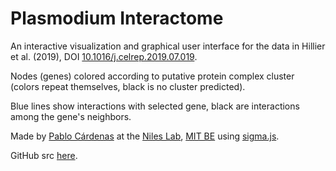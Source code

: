 # Plasmodium Interactome
An interactive visualization and graphical user interface for the data in
Hillier et al. (2019), DOI [10.1016/j.celrep.2019.07.019](https://doi.org/10.1016/j.celrep.2019.07.019).

Nodes (genes) colored according to putative protein complex cluster (colors
repeat themselves, black is no cluster predicted).

Blue lines show interactions with selected gene, black are interactions among
the gene's neighbors.

Made by [Pablo Cárdenas](http://pablo-cardenas.com/) at the
[Niles Lab](https://web.mit.edu/nileslab/), [MIT BE](http://be.mit.edu/) using
[sigma.js](http://sigmajs.org/).

GitHub src [here](https://github.com/pablocarderam/Plasmodium_Interactome).
